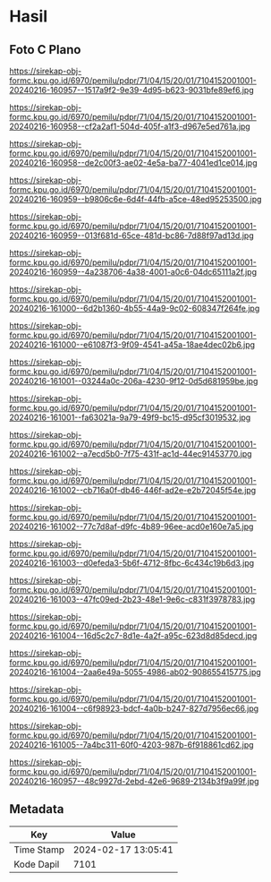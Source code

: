 # Hasil

## Foto C Plano

https://sirekap-obj-formc.kpu.go.id/6970/pemilu/pdpr/71/04/15/20/01/7104152001001-20240216-160957--1517a9f2-9e39-4d95-b623-9031bfe89ef6.jpg

https://sirekap-obj-formc.kpu.go.id/6970/pemilu/pdpr/71/04/15/20/01/7104152001001-20240216-160958--cf2a2af1-504d-405f-a1f3-d967e5ed761a.jpg

https://sirekap-obj-formc.kpu.go.id/6970/pemilu/pdpr/71/04/15/20/01/7104152001001-20240216-160958--de2c00f3-ae02-4e5a-ba77-4041ed1ce014.jpg

https://sirekap-obj-formc.kpu.go.id/6970/pemilu/pdpr/71/04/15/20/01/7104152001001-20240216-160959--b9806c6e-6d4f-44fb-a5ce-48ed95253500.jpg

https://sirekap-obj-formc.kpu.go.id/6970/pemilu/pdpr/71/04/15/20/01/7104152001001-20240216-160959--013f681d-65ce-481d-bc86-7d88f97ad13d.jpg

https://sirekap-obj-formc.kpu.go.id/6970/pemilu/pdpr/71/04/15/20/01/7104152001001-20240216-160959--4a238706-4a38-4001-a0c6-04dc65111a2f.jpg

https://sirekap-obj-formc.kpu.go.id/6970/pemilu/pdpr/71/04/15/20/01/7104152001001-20240216-161000--6d2b1360-4b55-44a9-9c02-608347f264fe.jpg

https://sirekap-obj-formc.kpu.go.id/6970/pemilu/pdpr/71/04/15/20/01/7104152001001-20240216-161000--e61087f3-9f09-4541-a45a-18ae4dec02b6.jpg

https://sirekap-obj-formc.kpu.go.id/6970/pemilu/pdpr/71/04/15/20/01/7104152001001-20240216-161001--03244a0c-206a-4230-9f12-0d5d681959be.jpg

https://sirekap-obj-formc.kpu.go.id/6970/pemilu/pdpr/71/04/15/20/01/7104152001001-20240216-161001--fa63021a-9a79-49f9-bc15-d95cf3019532.jpg

https://sirekap-obj-formc.kpu.go.id/6970/pemilu/pdpr/71/04/15/20/01/7104152001001-20240216-161002--a7ecd5b0-7f75-431f-ac1d-44ec91453770.jpg

https://sirekap-obj-formc.kpu.go.id/6970/pemilu/pdpr/71/04/15/20/01/7104152001001-20240216-161002--cb716a0f-db46-446f-ad2e-e2b72045f54e.jpg

https://sirekap-obj-formc.kpu.go.id/6970/pemilu/pdpr/71/04/15/20/01/7104152001001-20240216-161002--77c7d8af-d9fc-4b89-96ee-acd0e160e7a5.jpg

https://sirekap-obj-formc.kpu.go.id/6970/pemilu/pdpr/71/04/15/20/01/7104152001001-20240216-161003--d0efeda3-5b6f-4712-8fbc-6c434c19b6d3.jpg

https://sirekap-obj-formc.kpu.go.id/6970/pemilu/pdpr/71/04/15/20/01/7104152001001-20240216-161003--47fc09ed-2b23-48e1-9e6c-c831f3978783.jpg

https://sirekap-obj-formc.kpu.go.id/6970/pemilu/pdpr/71/04/15/20/01/7104152001001-20240216-161004--16d5c2c7-8d1e-4a2f-a95c-623d8d85decd.jpg

https://sirekap-obj-formc.kpu.go.id/6970/pemilu/pdpr/71/04/15/20/01/7104152001001-20240216-161004--2aa6e49a-5055-4986-ab02-908655415775.jpg

https://sirekap-obj-formc.kpu.go.id/6970/pemilu/pdpr/71/04/15/20/01/7104152001001-20240216-161004--c6f98923-bdcf-4a0b-b247-827d7956ec66.jpg

https://sirekap-obj-formc.kpu.go.id/6970/pemilu/pdpr/71/04/15/20/01/7104152001001-20240216-161005--7a4bc311-60f0-4203-987b-6f918861cd62.jpg

https://sirekap-obj-formc.kpu.go.id/6970/pemilu/pdpr/71/04/15/20/01/7104152001001-20240216-160957--48c9927d-2ebd-42e6-9689-2134b3f9a99f.jpg


## Metadata

| Key        | Value               |
| ---------- | ------------------- |
| Time Stamp | 2024-02-17 13:05:41 |
| Kode Dapil | 7101                |



